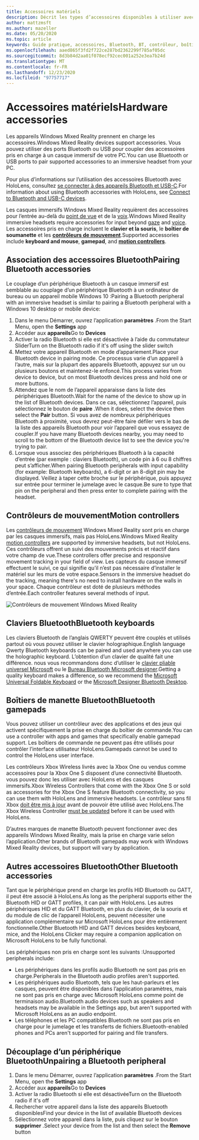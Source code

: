 ```yaml
---
title: Accessoires matériels
description: Décrit les types d’accessoires disponibles à utiliser avec Windows Mixed Reality et comment les configurer.
author: mattzmsft
ms.author: mazeller
ms.date: 05/20/2020
ms.topic: article
keywords: Guide pratique, accessoires, Bluetooth, BT, contrôleur, boîtier de commande, clic, Xbox, matériel, casque de réalité mixte, casque de réalité mixte, casque de réalité virtuelle, contrôleur de mouvement
ms.openlocfilehash: aaed865f3fd2f722ce287bd2362299f785af05dc
ms.sourcegitcommit: 8d3b84d2aa01f078ecf92cec001a252e3ea7b24d
ms.translationtype: MT
ms.contentlocale: fr-FR
ms.lasthandoff: 12/23/2020
ms.locfileid: "97757717"
---
```

# <a name="hardware-accessories"></a><span data-ttu-id="5ebaa-104">Accessoires matériels</span><span class="sxs-lookup"><span data-stu-id="5ebaa-104">Hardware accessories</span></span>

<span data-ttu-id="5ebaa-105">Les appareils Windows Mixed Reality prennent en charge les accessoires.</span><span class="sxs-lookup"><span data-stu-id="5ebaa-105">Windows Mixed Reality devices support accessories.</span></span> <span data-ttu-id="5ebaa-106">Vous pouvez utiliser des ports Bluetooth ou USB pour coupler des accessoires pris en charge à un casque immersif de votre PC.</span><span class="sxs-lookup"><span data-stu-id="5ebaa-106">You can use Bluetooth or USB ports to pair supported accessories to an immersive headset from your PC.</span></span>

<span data-ttu-id="5ebaa-107">Pour plus d’informations sur l’utilisation des accessoires Bluetooth avec HoloLens, consultez [se connecter à des appareils Bluetooth et USB-C](https://docs.microsoft.com/hololens/hololens-connect-devices).</span><span class="sxs-lookup"><span data-stu-id="5ebaa-107">For information about using Bluetooth accessories with HoloLens, see [Connect to Bluetooth and USB-C devices](https://docs.microsoft.com/hololens/hololens-connect-devices).</span></span>

<span data-ttu-id="5ebaa-108">Les casques immersifs Windows Mixed Reality requièrent des accessoires pour l’entrée au-delà du [point de vue](../design/gaze-and-commit.md) et de la [voix](../design/voice-input.md).</span><span class="sxs-lookup"><span data-stu-id="5ebaa-108">Windows Mixed Reality immersive headsets require accessories for input beyond [gaze](../design/gaze-and-commit.md) and [voice](../design/voice-input.md).</span></span> <span data-ttu-id="5ebaa-109">Les accessoires pris en charge incluent le **clavier et la souris**, le **boîtier de soumanette** et les **[contrôleurs de mouvement](../design/motion-controllers.md)**.</span><span class="sxs-lookup"><span data-stu-id="5ebaa-109">Supported accessories include **keyboard and mouse**, **gamepad**, and **[motion controllers](../design/motion-controllers.md)**.</span></span>

## <a name="pairing-bluetooth-accessories"></a><span data-ttu-id="5ebaa-110">Association des accessoires Bluetooth</span><span class="sxs-lookup"><span data-stu-id="5ebaa-110">Pairing Bluetooth accessories</span></span>

<span data-ttu-id="5ebaa-111">Le couplage d’un périphérique Bluetooth à un casque immersif est semblable au couplage d’un périphérique Bluetooth à un ordinateur de bureau ou un appareil mobile Windows 10 :</span><span class="sxs-lookup"><span data-stu-id="5ebaa-111">Pairing a Bluetooth peripheral with an immersive headset is similar to pairing a Bluetooth peripheral with a Windows 10 desktop or mobile device:</span></span>

1. <span data-ttu-id="5ebaa-112">Dans le menu Démarrer, ouvrez l’application **paramètres** .</span><span class="sxs-lookup"><span data-stu-id="5ebaa-112">From the Start Menu, open the **Settings** app</span></span>
2. <span data-ttu-id="5ebaa-113">Accéder aux **appareils**</span><span class="sxs-lookup"><span data-stu-id="5ebaa-113">Go to **Devices**</span></span>
3. <span data-ttu-id="5ebaa-114">Activer la radio Bluetooth si elle est désactivée à l’aide du commutateur Slider</span><span class="sxs-lookup"><span data-stu-id="5ebaa-114">Turn on the Bluetooth radio if it's off using the slider switch</span></span>
4. <span data-ttu-id="5ebaa-115">Mettez votre appareil Bluetooth en mode d’appariement.</span><span class="sxs-lookup"><span data-stu-id="5ebaa-115">Place your Bluetooth device in pairing mode.</span></span> <span data-ttu-id="5ebaa-116">Ce processus varie d’un appareil à l’autre, mais sur la plupart des appareils Bluetooth, appuyez sur un ou plusieurs boutons et maintenez-le enfoncé.</span><span class="sxs-lookup"><span data-stu-id="5ebaa-116">This process varies from device to device, but on most Bluetooth devices press and hold one or more buttons.</span></span>
5. <span data-ttu-id="5ebaa-117">Attendez que le nom de l’appareil apparaisse dans la liste des périphériques Bluetooth.</span><span class="sxs-lookup"><span data-stu-id="5ebaa-117">Wait for the name of the device to show up in the list of Bluetooth devices.</span></span> <span data-ttu-id="5ebaa-118">Dans ce cas, sélectionnez l’appareil, puis sélectionnez le bouton de **paire** .</span><span class="sxs-lookup"><span data-stu-id="5ebaa-118">When it does, select the device then select the **Pair** button.</span></span> <span data-ttu-id="5ebaa-119">Si vous avez de nombreux périphériques Bluetooth à proximité, vous devrez peut-être faire défiler vers le bas de la liste des appareils Bluetooth pour voir l’appareil que vous essayez de coupler.</span><span class="sxs-lookup"><span data-stu-id="5ebaa-119">If you have many Bluetooth devices nearby, you may need to scroll to the bottom of the Bluetooth device list to see the device you're trying to pair.</span></span>
6. <span data-ttu-id="5ebaa-120">Lorsque vous associez des périphériques Bluetooth à la capacité d’entrée (par exemple : claviers Bluetooth), un code pin à 6 ou 8 chiffres peut s’afficher.</span><span class="sxs-lookup"><span data-stu-id="5ebaa-120">When pairing Bluetooth peripherals with input capability (for example: Bluetooth keyboards), a 6-digit or an 8-digit pin may be displayed.</span></span> <span data-ttu-id="5ebaa-121">Veillez à taper cette broche sur le périphérique, puis appuyez sur entrée pour terminer le jumelage avec le casque.</span><span class="sxs-lookup"><span data-stu-id="5ebaa-121">Be sure to type that pin on the peripheral and then press enter to complete pairing with the headset.</span></span>

## <a name="motion-controllers"></a><span data-ttu-id="5ebaa-122">Contrôleurs de mouvement</span><span class="sxs-lookup"><span data-stu-id="5ebaa-122">Motion controllers</span></span>

<span data-ttu-id="5ebaa-123">Les [contrôleurs de mouvement](../design/motion-controllers.md) Windows Mixed Reality sont pris en charge par les casques immersifs, mais pas HoloLens.</span><span class="sxs-lookup"><span data-stu-id="5ebaa-123">Windows Mixed Reality [motion controllers](../design/motion-controllers.md) are supported by immersive headsets, but not HoloLens.</span></span> <span data-ttu-id="5ebaa-124">Ces contrôleurs offrent un suivi des mouvements précis et réactif dans votre champ de vue.</span><span class="sxs-lookup"><span data-stu-id="5ebaa-124">These controllers offer precise and responsive movement tracking in your field of view.</span></span> <span data-ttu-id="5ebaa-125">Les capteurs du casque immersif effectuent le suivi, ce qui signifie qu’il n’est pas nécessaire d’installer le matériel sur les murs de votre espace.</span><span class="sxs-lookup"><span data-stu-id="5ebaa-125">Sensors in the immersive headset do the tracking, meaning there's no need to install hardware on the walls in your space.</span></span> <span data-ttu-id="5ebaa-126">Chaque contrôleur est doté de plusieurs méthodes d’entrée.</span><span class="sxs-lookup"><span data-stu-id="5ebaa-126">Each controller features several methods of input.</span></span>

![Contrôleurs de mouvement Windows Mixed Reality](../design/images/winmr-ck-1080x1080-350px.jpg)

## <a name="bluetooth-keyboards"></a><span data-ttu-id="5ebaa-128">Claviers Bluetooth</span><span class="sxs-lookup"><span data-stu-id="5ebaa-128">Bluetooth keyboards</span></span>

<span data-ttu-id="5ebaa-129">Les claviers Bluetooth de l’anglais QWERTY peuvent être couplés et utilisés partout où vous pouvez utiliser le clavier holographique.</span><span class="sxs-lookup"><span data-stu-id="5ebaa-129">English language Qwerty Bluetooth keyboards can be paired and used anywhere you can use the holographic keyboard.</span></span> <span data-ttu-id="5ebaa-130">L’obtention d’un clavier de qualité fait une différence. nous vous recommandons donc d’utiliser le [clavier pliable universel Microsoft](https://www.microsoft.com/accessories/products/keyboards/universal-foldable-keyboard/gu5-00001) ou le [Bureau Bluetooth Microsoft designer](https://www.microsoft.com/accessories/products/keyboards/designer-bluetooth-desktop/7n9-00001).</span><span class="sxs-lookup"><span data-stu-id="5ebaa-130">Getting a quality keyboard makes a difference, so we recommend the [Microsoft Universal Foldable Keyboard](https://www.microsoft.com/accessories/products/keyboards/universal-foldable-keyboard/gu5-00001) or the [Microsoft Designer Bluetooth Desktop](https://www.microsoft.com/accessories/products/keyboards/designer-bluetooth-desktop/7n9-00001).</span></span>

## <a name="bluetooth-gamepads"></a><span data-ttu-id="5ebaa-131">Boîtiers de manette Bluetooth</span><span class="sxs-lookup"><span data-stu-id="5ebaa-131">Bluetooth gamepads</span></span>

<span data-ttu-id="5ebaa-132">Vous pouvez utiliser un contrôleur avec des applications et des jeux qui activent spécifiquement la prise en charge du boîtier de commande.</span><span class="sxs-lookup"><span data-stu-id="5ebaa-132">You can use a controller with apps and games that specifically enable gamepad support.</span></span> <span data-ttu-id="5ebaa-133">Les boîtiers de commande ne peuvent pas être utilisés pour contrôler l’interface utilisateur HoloLens.</span><span class="sxs-lookup"><span data-stu-id="5ebaa-133">Gamepads cannot be used to control the HoloLens user interface.</span></span>

<span data-ttu-id="5ebaa-134">Les contrôleurs Xbox Wireless livrés avec la Xbox One ou vendus comme accessoires pour la Xbox One S disposent d’une connectivité Bluetooth. vous pouvez donc les utiliser avec HoloLens et des casques immersifs.</span><span class="sxs-lookup"><span data-stu-id="5ebaa-134">Xbox Wireless Controllers that come with the Xbox One S or sold as accessories for the Xbox One S feature Bluetooth connectivity, so you can use them with HoloLens and immersive headsets.</span></span> <span data-ttu-id="5ebaa-135">Le contrôleur sans fil Xbox [doit être mis à jour](https://support.xbox.com/xbox-one/accessories/update-controller-for-stereo-headset-adapter) avant de pouvoir être utilisé avec HoloLens.</span><span class="sxs-lookup"><span data-stu-id="5ebaa-135">The Xbox Wireless Controller [must be updated](https://support.xbox.com/xbox-one/accessories/update-controller-for-stereo-headset-adapter) before it can be used with HoloLens.</span></span>

<span data-ttu-id="5ebaa-136">D’autres marques de manette Bluetooth peuvent fonctionner avec des appareils Windows Mixed Reality, mais la prise en charge varie selon l’application.</span><span class="sxs-lookup"><span data-stu-id="5ebaa-136">Other brands of Bluetooth gamepads may work with Windows Mixed Reality devices, but support will vary by application.</span></span>

## <a name="other-bluetooth-accessories"></a><span data-ttu-id="5ebaa-137">Autres accessoires Bluetooth</span><span class="sxs-lookup"><span data-stu-id="5ebaa-137">Other Bluetooth accessories</span></span>

<span data-ttu-id="5ebaa-138">Tant que le périphérique prend en charge les profils HID Bluetooth ou GATT, il peut être associé à HoloLens.</span><span class="sxs-lookup"><span data-stu-id="5ebaa-138">As long as the peripheral supports either the Bluetooth HID or GATT profiles, it can pair with HoloLens.</span></span> <span data-ttu-id="5ebaa-139">Les autres périphériques HID et du GATT Bluetooth, en plus du clavier, de la souris et du module de clic de l’appareil HoloLens, peuvent nécessiter une application complémentaire sur Microsoft HoloLens pour être entièrement fonctionnelle.</span><span class="sxs-lookup"><span data-stu-id="5ebaa-139">Other Bluetooth HID and GATT devices besides keyboard, mice, and the HoloLens Clicker may require a companion application on Microsoft HoloLens to be fully functional.</span></span>

<span data-ttu-id="5ebaa-140">Les périphériques non pris en charge sont les suivants :</span><span class="sxs-lookup"><span data-stu-id="5ebaa-140">Unsupported peripherals include:</span></span>

* <span data-ttu-id="5ebaa-141">Les périphériques dans les profils audio Bluetooth ne sont pas pris en charge.</span><span class="sxs-lookup"><span data-stu-id="5ebaa-141">Peripherals in the Bluetooth audio profiles aren't supported.</span></span>
* <span data-ttu-id="5ebaa-142">Les périphériques audio Bluetooth, tels que les haut-parleurs et les casques, peuvent être disponibles dans l’application paramètres, mais ne sont pas pris en charge avec Microsoft HoloLens comme point de terminaison audio.</span><span class="sxs-lookup"><span data-stu-id="5ebaa-142">Bluetooth audio devices such as speakers and headsets may be available in the Settings app, but aren't supported with Microsoft HoloLens as an audio endpoint.</span></span>
* <span data-ttu-id="5ebaa-143">Les téléphones et les PC compatibles Bluetooth ne sont pas pris en charge pour le jumelage et les transferts de fichiers.</span><span class="sxs-lookup"><span data-stu-id="5ebaa-143">Bluetooth-enabled phones and PCs aren't supported for pairing and file transfers.</span></span>

## <a name="unpairing-a-bluetooth-peripheral"></a><span data-ttu-id="5ebaa-144">Découplage d’un périphérique Bluetooth</span><span class="sxs-lookup"><span data-stu-id="5ebaa-144">Unpairing a Bluetooth peripheral</span></span>

1. <span data-ttu-id="5ebaa-145">Dans le menu Démarrer, ouvrez l’application **paramètres** .</span><span class="sxs-lookup"><span data-stu-id="5ebaa-145">From the Start Menu, open the **Settings** app</span></span>
2. <span data-ttu-id="5ebaa-146">Accéder aux **appareils**</span><span class="sxs-lookup"><span data-stu-id="5ebaa-146">Go to **Devices**</span></span>
3. <span data-ttu-id="5ebaa-147">Activer la radio Bluetooth si elle est désactivée</span><span class="sxs-lookup"><span data-stu-id="5ebaa-147">Turn on the Bluetooth radio if it's off</span></span>
4. <span data-ttu-id="5ebaa-148">Rechercher votre appareil dans la liste des appareils Bluetooth disponibles</span><span class="sxs-lookup"><span data-stu-id="5ebaa-148">Find your device in the list of available Bluetooth devices</span></span>
5. <span data-ttu-id="5ebaa-149">Sélectionnez votre appareil dans la liste, puis cliquez sur le bouton **supprimer** .</span><span class="sxs-lookup"><span data-stu-id="5ebaa-149">Select your device from the list and then select the **Remove** button</span></span>
